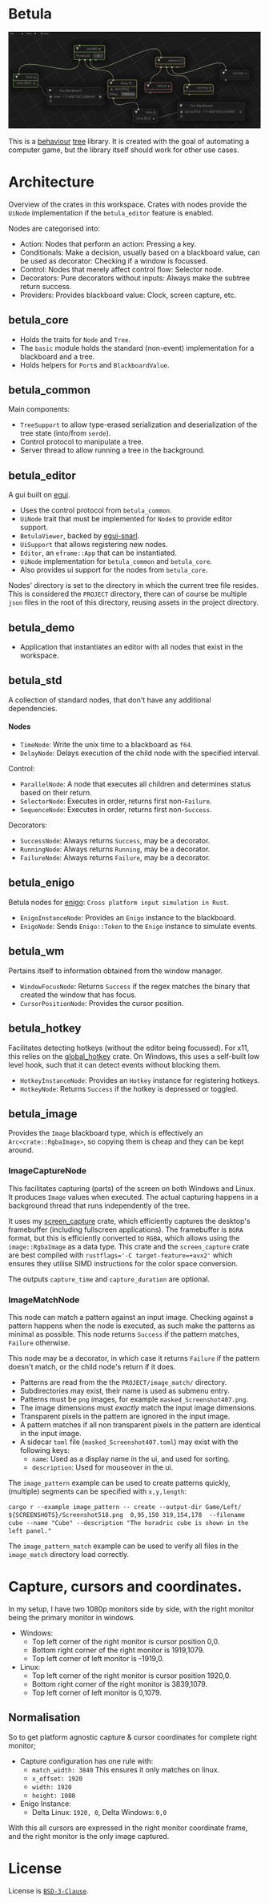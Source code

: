 # Betula

![banner](./media/second_tick_tree.png)

This is a [behaviour](https://en.wikipedia.org/wiki/Behavior_tree_(artificial_intelligence,_robotics_and_control)) [tree](https://en.wikipedia.org/wiki/Birch) library.
It is created with the goal of automating a computer game, but the library itself should work for other use cases.

# Architecture

Overview of the crates in this workspace. Crates with nodes provide the `UiNode` implementation if the `betula_editor` feature is enabled.

Nodes are categorised into:
- Action: Nodes that perform an action: Pressing a key.
- Conditionals: Make a decision, usually based on a blackboard value, can be used as decorator: Checking if a window is focussed.
- Control: Nodes that merely affect control flow: Selector node.
- Decorators: Pure decorators without inputs: Always make the subtree return success.
- Providers: Provides blackboard value: Clock, screen capture, etc.

## betula_core
- Holds the traits for `Node` and `Tree`.
- The `basic` module holds the standard (non-event) implementation for a blackboard and a tree.
- Holds helpers for `Port`s and `BlackboardValue`.

## betula_common
Main components:
- `TreeSupport` to allow type-erased serialization and deserialization of the tree state (into/from `serde`).
- Control protocol to manipulate a tree.
- Server thread to allow running a tree in the background.

## betula_editor
A gui built on [egui](https://github.com/emilk/egui).

- Uses the control protocol from `betula_common`.
- `UiNode` trait that must be implemented for `Node`s to provide editor support.
- `BetulaViewer`, backed by [egui-snarl](https://github.com/zakarumych/egui-snarl).
- `UiSupport` that allows registering new nodes.
- `Editor`, an `eframe::App` that can be instantiated.
- `UiNode` implementation for `betula_common` and `betula_core`.
- Also provides ui support for the nodes from `betula_core`.

Nodes' directory is set to the directory in which the current tree file resides. This is considered the `PROJECT` directory, there can of course
be multiple `json` files in the root of this directory, reusing assets in the project directory.

## betula_demo
- Application that instantiates an editor with all nodes that exist in the workspace.

## betula_std
A collection of standard nodes, that don't have any additional dependencies.

#### Nodes
  - `TimeNode`: Write the unix time to a blackboard as `f64`.
  - `DelayNode`: Delays execution of the child node with the specified interval.

Control:
  - `ParallelNode`: A node that executes all children and determines status based on their return.
  - `SelectorNode`: Executes in order, returns first non-`Failure`.
  - `SequenceNode`: Executes in order, returns first non-`Success`.

Decorators:
  - `SuccessNode`: Always returns `Success`, may be a decorator.
  - `RunningNode`: Always returns `Running`, may be a decorator.
  - `FailureNode`: Always returns `Failure`, may be a decorator.


## betula_enigo
Betula nodes for [enigo](https://crates.io/crates/enigo): `Cross platform input simulation in Rust`.

  - `EnigoInstanceNode`: Provides an `Enigo` instance to the blackboard.
  - `EnigoNode`: Sends `Enigo::Token` to the `Enigo` instance to simulate events. 

## betula_wm
Pertains itself to information obtained from the window manager.

  - `WindowFocusNode`: Returns `Success` if the regex matches the binary that created the window that has focus.
  - `CursorPositionNode`: Provides the cursor position.

## betula_hotkey
Facilitates detecting hotkeys (without the editor being focussed).
For x11, this relies on the [global_hotkey](https://crates.io/crates/global-hotkey) crate.
On Windows, this uses a self-built low level hook, such that it can detect events without blocking them.

  - `HotkeyInstanceNode`: Provides an `Hotkey` instance for registering hotkeys.
  - `HotkeyNode`: Returns `Success` if the hotkey is depressed or toggled.


## betula_image
Provides the `Image` blackboard type, which is effectively an `Arc<crate::RgbaImage>`, so copying them is cheap and they can be kept around. 


### ImageCaptureNode
This facilitates capturing (parts) of the screen on both Windows and Linux. It produces `Image` values when executed. The actual capturing happens in a background thread that runs independently of the tree.

It uses my [screen_capture](https://github.com/iwanders/screen_capture) crate, which efficiently captures the
desktop's framebuffer (including fullscreen applications). The framebuffer is `BGRA` format, but this is efficiently
converted to `RGBA`, which allows using the `image::RgbaImage` as a data type. This crate and the `screen_capture`
crate are best compiled with `rustflags='-C target-feature=+avx2'` which ensures they utilise SIMD instructions for
the color space conversion.

The outputs `capture_time` and `capture_duration` are optional.


### ImageMatchNode
This node can match a pattern against an input image. Checking against a pattern happens when the node is executed, as such make the patterns as minimal as possible. This node returns `Success` if the pattern matches, `Failure` otherwise.

This node may be a decorator, in which case it returns `Failure` if the pattern doesn't match, or the child node's return if it does.

- Patterns are read from the the `PROJECT/image_match/` directory.
- Subdirectories may exist, their name is used as submenu entry.
- Patterns must be `png` images, for example `masked_Screenshot407.png`.
- The image dimensions must *exactly* match the input image dimensions.
- Transparent pixels in the pattern are ignored in the input image.
- A pattern matches if all non transparent pixels in the pattern are identical in the input image.
- A sidecar `toml` file (`masked_Screenshot407.toml`) may exist with the following keys:
  - `name`: Used as a display name in the ui, and used for sorting.
  - `description`: Used for mouseover in the ui.

The `image_pattern` example can be used to create patterns quickly, (multiple) segments can be specified with `x,y,length`:
```
cargo r --example image_pattern -- create --output-dir Game/Left/ ${SCREENSHOTS}/Screenshot518.png  0,95,150 319,154,178  --filename cube --name "Cube" --description "The horadric cube is shown in the left panel."
```
The `image_pattern_match` example can be used to verify all files in the `image_match` directory load correctly.

# Capture, cursors and coordinates.

In my setup, I have two 1080p monitors side by side, with the right monitor being the primary monitor in windows.

- Windows:
  - Top left corner of the right monitor is cursor position 0,0.
  - Bottom right corner of the right monitor is 1919,1079. 
  - Top left corner of left monitor is -1919,0.
- Linux:
  - Top left corner of the right monitor is cursor position 1920,0.
  - Bottom right corner of the right monitor is 3839,1079. 
  - Top left corner of left monitor is 0,1079.

## Normalisation
So to get platform agnostic capture & cursor coordinates for complete right monitor;

- Capture configuration has one rule with:
  - `match_width: 3840`  This ensures it only matches on linux.
  - `x_offset: 1920`
  - `width: 1920`
  - `height: 1080`
- Enigo Instance:
  - Delta Linux: `1920, 0`, Delta Windows: `0,0`

With this all cursors are expressed in the right monitor coordinate frame, and the right monitor is the only image captured.


# License
License is [`BSD-3-Clause`](./LICENSE).
